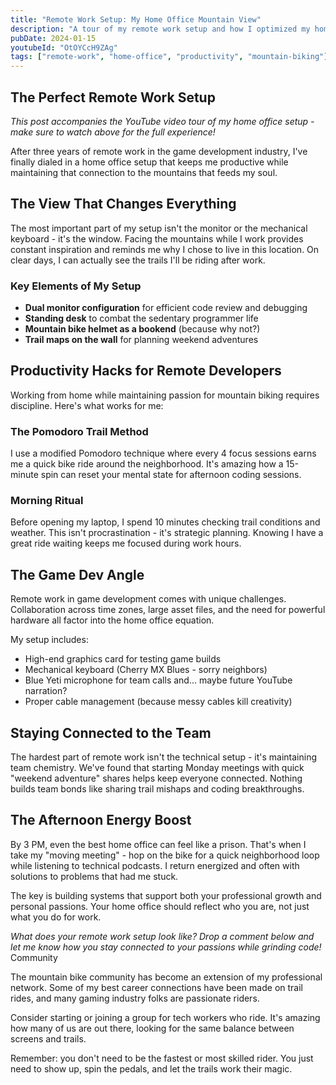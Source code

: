 ```yaml
---
title: "Remote Work Setup: My Home Office Mountain View"
description: "A tour of my remote work setup and how I optimized my home office for productivity while staying connected to the mountains."
pubDate: 2024-01-15
youtubeId: "OtOYCcH9ZAg"
tags: ["remote-work", "home-office", "productivity", "mountain-biking"]
---
```


## The Perfect Remote Work Setup

_This post accompanies the YouTube video tour of my home office setup - make sure to watch above for the full experience!_

After three years of remote work in the game development industry, I've finally dialed in a home office setup that keeps me productive while maintaining that connection to the mountains that feeds my soul.

## The View That Changes Everything

The most important part of my setup isn't the monitor or the mechanical keyboard - it's the window. Facing the mountains while I work provides constant inspiration and reminds me why I chose to live in this location. On clear days, I can actually see the trails I'll be riding after work.

### Key Elements of My Setup

- **Dual monitor configuration** for efficient code review and debugging
- **Standing desk** to combat the sedentary programmer life
- **Mountain bike helmet as a bookend** (because why not?)
- **Trail maps on the wall** for planning weekend adventures

## Productivity Hacks for Remote Developers

Working from home while maintaining passion for mountain biking requires discipline. Here's what works for me:

### The Pomodoro Trail Method

I use a modified Pomodoro technique where every 4 focus sessions earns me a quick bike ride around the neighborhood. It's amazing how a 15-minute spin can reset your mental state for afternoon coding sessions.

### Morning Ritual

Before opening my laptop, I spend 10 minutes checking trail conditions and weather. This isn't procrastination - it's strategic planning. Knowing I have a great ride waiting keeps me focused during work hours.

## The Game Dev Angle

Remote work in game development comes with unique challenges. Collaboration across time zones, large asset files, and the need for powerful hardware all factor into the home office equation.

My setup includes:

- High-end graphics card for testing game builds
- Mechanical keyboard (Cherry MX Blues - sorry neighbors)
- Blue Yeti microphone for team calls and... maybe future YouTube narration?
- Proper cable management (because messy cables kill creativity)

## Staying Connected to the Team

The hardest part of remote work isn't the technical setup - it's maintaining team chemistry. We've found that starting Monday meetings with quick "weekend adventure" shares helps keep everyone connected. Nothing builds team bonds like sharing trail mishaps and coding breakthroughs.

## The Afternoon Energy Boost

By 3 PM, even the best home office can feel like a prison. That's when I take my "moving meeting" - hop on the bike for a quick neighborhood loop while listening to technical podcasts. I return energized and often with solutions to problems that had me stuck.

The key is building systems that support both your professional growth and personal passions. Your home office should reflect who you are, not just what you do for work.

_What does your remote work setup look like? Drop a comment below and let me know how you stay connected to your passions while grinding code!_ Community

The mountain bike community has become an extension of my professional network. Some of my best career connections have been made on trail rides, and many gaming industry folks are passionate riders.

Consider starting or joining a group for tech workers who ride. It's amazing how many of us are out there, looking for the same balance between screens and trails.

Remember: you don't need to be the fastest or most skilled rider. You just need to show up, spin the pedals, and let the trails work their magic.
